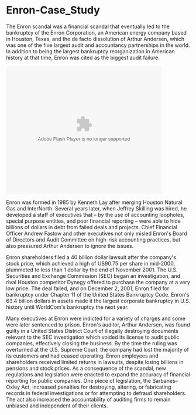# Enron-Case_Study
The Enron scandal was a financial scandal that eventually led to the bankruptcy of the Enron Corporation, an American energy company based in Houston, Texas, and the de facto dissolution of Arthur Andersen, which was one of the five largest audit and accountancy partnerships in the world. In addition to being the largest bankruptcy reorganization in American history at that time, Enron was cited as the biggest audit failure.

<object width="425" height="350">
  <param name="movie" value="https://www.youtube.com/watch?v=H2f7FunDuTU&t=2034s" />
  <param name="wmode" value="transparent" />
  <embed src="http://www.youtube.com/user/wwwLoveWatercom?v=BTRN1YETpyg"
         type="application/x-shockwave-flash"
         wmode="transparent" width="425" height="350" />
</object>

Enron was formed in 1985 by Kenneth Lay after merging Houston Natural Gas and InterNorth. Several years later, when Jeffrey Skilling was hired, he developed a staff of executives that – by the use of accounting loopholes, special purpose entities, and poor financial reporting – were able to hide billions of dollars in debt from failed deals and projects. Chief Financial Officer Andrew Fastow and other executives not only misled Enron's Board of Directors and Audit Committee on high-risk accounting practices, but also pressured Arthur Andersen to ignore the issues.

Enron shareholders filed a 40 billion dollar lawsuit after the company's stock price, which achieved a high of US90.75 per share in mid-2000, plummeted to less than 1 dollar by the end of November 2001. The U.S. Securities and Exchange Commission (SEC) began an investigation, and rival Houston competitor Dynegy offered to purchase the company at a very low price. The deal failed, and on December 2, 2001, Enron filed for bankruptcy under Chapter 11 of the United States Bankruptcy Code. Enron's 63.4 billion dollars in assets made it the largest corporate bankruptcy in U.S. history until WorldCom's bankruptcy the next year.

Many executives at Enron were indicted for a variety of charges and some were later sentenced to prison. Enron's auditor, Arthur Andersen, was found guilty in a United States District Court of illegally destroying documents relevant to the SEC investigation which voided its license to audit public companies, effectively closing the business. By the time the ruling was overturned at the U.S. Supreme Court, the company had lost the majority of its customers and had ceased operating. Enron employees and shareholders received limited returns in lawsuits, despite losing billions in pensions and stock prices. As a consequence of the scandal, new regulations and legislation were enacted to expand the accuracy of financial reporting for public companies. One piece of legislation, the Sarbanes–Oxley Act, increased penalties for destroying, altering, or fabricating records in federal investigations or for attempting to defraud shareholders. The act also increased the accountability of auditing firms to remain unbiased and independent of their clients.

